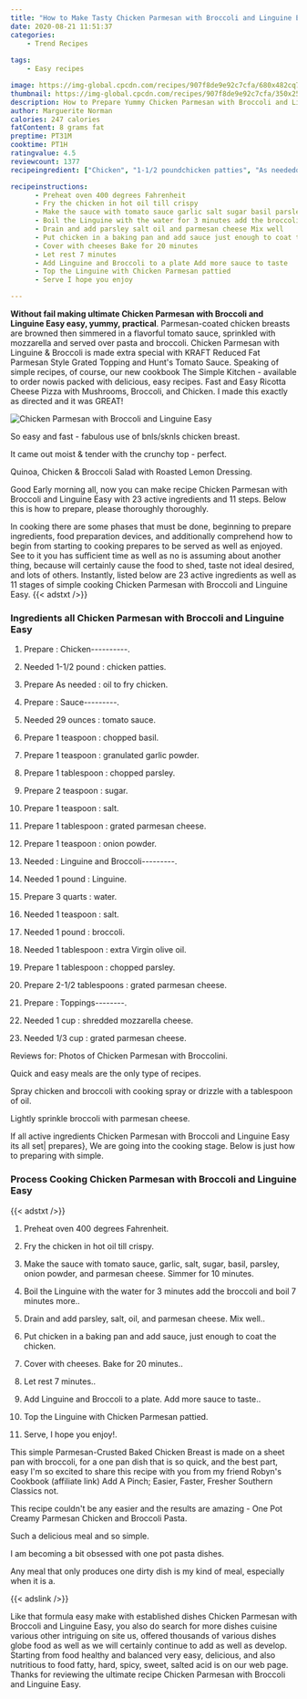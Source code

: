 ```yaml
---
title: "How to Make Tasty Chicken Parmesan with Broccoli and Linguine Easy"
date: 2020-08-21 11:51:37
categories:
    - Trend Recipes
    
tags:
    - Easy recipes

image: https://img-global.cpcdn.com/recipes/907f8de9e92c7cfa/680x482cq70/chicken-parmesan-with-broccoli-and-linguine-easy-recipe-main-photo.jpg
thumbnail: https://img-global.cpcdn.com/recipes/907f8de9e92c7cfa/350x250cq70/chicken-parmesan-with-broccoli-and-linguine-easy-recipe-main-photo.jpg
description: How to Prepare Yummy Chicken Parmesan with Broccoli and Linguine Easy with 23 ingredients and 11 stages of easy cooking.
author: Marguerite Norman
calories: 247 calories
fatContent: 8 grams fat
preptime: PT31M
cooktime: PT1H
ratingvalue: 4.5
reviewcount: 1377
recipeingredient: ["Chicken", "1-1/2 poundchicken patties", "As neededoil to fry chicken", "Sauce", "29 ouncestomato sauce", "1 teaspoonchopped basil", "1 teaspoongranulated garlic powder", "1 tablespoonchopped parsley", "2 teaspoonsugar", "1 teaspoonsalt", "1 tablespoongrated parmesan cheese", "1 teaspoononion powder", "Linguine and Broccoli", "1 poundLinguine", "3 quartswater", "1 teaspoonsalt", "1 poundbroccoli", "1 tablespoonextra Virgin olive oil", "1 tablespoonchopped parsley", "2-1/2 tablespoonsgrated parmesan cheese", "Toppings", "1 cupshredded mozzarella cheese", "1/3 cupgrated parmesan cheese"]

recipeinstructions: 
      - Preheat oven 400 degrees Fahrenheit 
      - Fry the chicken in hot oil till crispy 
      - Make the sauce with tomato sauce garlic salt sugar basil parsley onion powder and parmesan cheese Simmer for 10 minutes 
      - Boil the Linguine with the water for 3 minutes add the broccoli and boil 7 minutes more 
      - Drain and add parsley salt oil and parmesan cheese Mix well 
      - Put chicken in a baking pan and add sauce just enough to coat the chicken 
      - Cover with cheeses Bake for 20 minutes 
      - Let rest 7 minutes 
      - Add Linguine and Broccoli to a plate Add more sauce to taste 
      - Top the Linguine with Chicken Parmesan pattied 
      - Serve I hope you enjoy

---
```




**Without fail making ultimate Chicken Parmesan with Broccoli and Linguine Easy easy, yummy, practical**. Parmesan-coated chicken breasts are browned then simmered in a flavorful tomato sauce, sprinkled with mozzarella and served over pasta and broccoli. Chicken Parmesan with Linguine &amp; Broccoli is made extra special with KRAFT Reduced Fat Parmesan Style Grated Topping and Hunt&#39;s Tomato Sauce. Speaking of simple recipes, of course, our new cookbook The Simple Kitchen - available to order nowis packed with delicious, easy recipes. Fast and Easy Ricotta Cheese Pizza with Mushrooms, Broccoli, and Chicken. I made this exactly as directed and it was GREAT!


![Chicken Parmesan with Broccoli and Linguine Easy](https://img-global.cpcdn.com/recipes/907f8de9e92c7cfa/680x482cq70/chicken-parmesan-with-broccoli-and-linguine-easy-recipe-main-photo.jpg "Chicken Parmesan with Broccoli and Linguine Easy")



So easy and fast - fabulous use of bnls/sknls chicken breast.

It came out moist &amp; tender with the crunchy top - perfect.

Quinoa, Chicken &amp; Broccoli Salad with Roasted Lemon Dressing.


Good Early morning all, now you can make recipe Chicken Parmesan with Broccoli and Linguine Easy with 23 active ingredients and 11 steps. Below this is how to prepare, please thoroughly thoroughly.

In cooking there are some phases that must be done, beginning to prepare ingredients, food preparation devices, and additionally comprehend how to begin from starting to cooking prepares to be served as well as enjoyed. See to it you has sufficient time as well as no is assuming about another thing, because will certainly cause the food to shed, taste not ideal desired, and lots of others. Instantly, listed below are 23 active ingredients as well as 11 stages of simple cooking Chicken Parmesan with Broccoli and Linguine Easy.
{{< adstxt />}}

### Ingredients all Chicken Parmesan with Broccoli and Linguine Easy


1. Prepare  : Chicken----------.

1. Needed 1-1/2 pound : chicken patties.

1. Prepare As needed : oil to fry chicken.

1. Prepare  : Sauce---------.

1. Needed 29 ounces : tomato sauce.

1. Prepare 1 teaspoon : chopped basil.

1. Prepare 1 teaspoon : granulated garlic powder.

1. Prepare 1 tablespoon : chopped parsley.

1. Prepare 2 teaspoon : sugar.

1. Prepare 1 teaspoon : salt.

1. Prepare 1 tablespoon : grated parmesan cheese.

1. Prepare 1 teaspoon : onion powder.

1. Needed  : Linguine and Broccoli---------.

1. Needed 1 pound : Linguine.

1. Prepare 3 quarts : water.

1. Needed 1 teaspoon : salt.

1. Needed 1 pound : broccoli.

1. Needed 1 tablespoon : extra Virgin olive oil.

1. Prepare 1 tablespoon : chopped parsley.

1. Prepare 2-1/2 tablespoons : grated parmesan cheese.

1. Prepare  : Toppings--------.

1. Needed 1 cup : shredded mozzarella cheese.

1. Needed 1/3 cup : grated parmesan cheese.


Reviews for: Photos of Chicken Parmesan with Broccolini.

Quick and easy meals are the only type of recipes.

Spray chicken and broccoli with cooking spray or drizzle with a tablespoon of oil.

Lightly sprinkle broccoli with parmesan cheese.


If all active ingredients Chicken Parmesan with Broccoli and Linguine Easy its all set| prepares}, We are going into the cooking stage. Below is just how to preparing with simple.

### Process Cooking Chicken Parmesan with Broccoli and Linguine Easy

{{< adstxt />}}


1. Preheat oven 400 degrees Fahrenheit.



1. Fry the chicken in hot oil till crispy.



1. Make the sauce with tomato sauce, garlic, salt, sugar, basil, parsley, onion powder, and parmesan cheese. Simmer for 10 minutes.



1. Boil the Linguine with the water for 3 minutes add the broccoli and boil 7 minutes more..



1. Drain and add parsley, salt, oil, and parmesan cheese. Mix well..



1. Put chicken in a baking pan and add sauce, just enough to coat the chicken.



1. Cover with cheeses. Bake for 20 minutes..



1. Let rest 7 minutes..



1. Add Linguine and Broccoli to a plate. Add more sauce to taste..



1. Top the Linguine with Chicken Parmesan pattied.



1. Serve, I hope you enjoy!.




This simple Parmesan-Crusted Baked Chicken Breast is made on a sheet pan with broccoli, for a one pan dish that is so quick, and the best part, easy I&#39;m so excited to share this recipe with you from my friend Robyn&#39;s Cookbook (affiliate link) Add A Pinch; Easier, Faster, Fresher Southern Classics not.

This recipe couldn&#39;t be any easier and the results are amazing - One Pot Creamy Parmesan Chicken and Broccoli Pasta.

Such a delicious meal and so simple.

I am becoming a bit obsessed with one pot pasta dishes.

Any meal that only produces one dirty dish is my kind of meal, especially when it is a.


{{< adslink />}}

Like that formula easy make with established dishes Chicken Parmesan with Broccoli and Linguine Easy, you also do search for more dishes cuisine various other intriguing on site us, offered thousands of various dishes globe food as well as we will certainly continue to add as well as develop. Starting from food healthy and balanced very easy, delicious, and also nutritious to food fatty, hard, spicy, sweet, salted acid is on our web page. Thanks for reviewing the ultimate recipe Chicken Parmesan with Broccoli and Linguine Easy.
